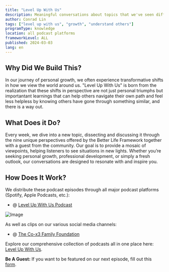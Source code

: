 ```yaml
---
title: "Level Up With Us"
description: Meaningful conversations about topics that we've seen different perspectives of.
author: Conrad Lin
tags: ["level up with us", "growth", "understand others"]
programType: knowledge
location: all podcast platforms
frameworkLevel: ALL
published: 2024-03-03
lang: en
---
```



## Why Did We Build This?

In our journey of personal growth, we often experience transformative shifts in how we view the world around us. "Level Up With Us" is born from the realization that these shifts in perspective are not just personal triumphs but importantant learnings that can help others navigate their own path and feel less helpless by knowing others have gone through something similar, and there is a way out.

## What Does it Do?

Every week, we dive into a new topic, dissecting and discussing it through the nine unique perspectives offered by the Better Life Framework together with a guest from the community. Our goal is to provide a mosaic of viewpoints, helping listeners to see situations in new lights. Whether you’re seeking personal growth, professional development, or simply a fresh outlook, our conversations are designed to resonate with and inspire you.

## How Does It Work?

We distribute these podcast episodes through all major podcast platforms (Spotify, Apple Podcasts, etc.):

- @ [Level Up With Us Podcast](https://podcasters.spotify.com/pod/show/level-up-with-us)

![Image](./thumbnail.png)

As well as clips on our various social media channels:

- @ [The Co-x3 Family Foundation](/links)

Explore our comprehensive collection of podcasts all in one place here: [Level Up With Us](/unlock-your-potential/programs?view=content&tags=level%20up%20with%20us).

**Be A Guest:** If you want to be featured on our next episode, fill out this [form](https://thex3family.larksuite.com/share/base/form/shrusYAQsZBndhseIOk3lk0Couc).